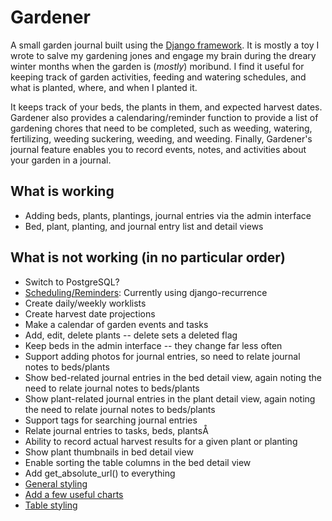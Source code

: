 # Gardener

A small garden journal built using the [Django framework](https://www.djangoproject.com/). It is mostly a
toy I wrote to salve my gardening jones and engage my brain during the dreary winter months when the
garden is (_mostly_) moribund. I find it useful for keeping track of garden activities, feeding and
watering schedules, and what is planted, where, and when I planted it.

It keeps track of your beds, the plants in them, and expected harvest dates. Gardener also provides a
calendaring/reminder function to provide a list of gardening chores that need to be completed, such as weeding,
watering, fertilizing, weeding suckering, weeding, and weeding. Finally, Gardener's journal feature enables you to
record events, notes, and activities about your garden in a journal.

## What is working

- Adding beds, plants, plantings, journal entries via the admin interface
- Bed, plant, planting, and journal entry list and detail views

## What is not working (in no particular order)

- Switch to PostgreSQL?
- [Scheduling/Reminders](https://django-recurrence.readthedocs.io/en/latest/index.html): Currently using django-recurrence
- Create daily/weekly worklists
- Create harvest date projections
- Make a calendar of garden events and tasks
- Add, edit, delete plants -- delete sets a deleted flag
- Keep beds in the admin interface -- they change far less often
- Support adding photos for journal entries, so need to relate journal notes to beds/plants
- Show bed-related journal entries in the bed detail view, again noting the need to relate journal notes to beds/plants
- Show plant-related journal entries in the plant detail view, again noting the need to relate journal notes to beds/plants
- Support tags for searching journal entries
- Relate journal entries to tasks, beds, plantsÅ
- Ability to record actual harvest results for a given plant or planting
- Show plant thumbnails in bed detail view
- Enable sorting the table columns in the bed detail view
- Add get_absolute_url() to everything
- [General styling](https://getbootstrap.com)
- [Add a few useful charts](git@github.com:RamezIssac/django-slick-reporting.git)
- [Table styling](git@github.com:jieter/django-tables2.git)
